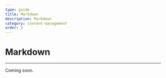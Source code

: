 ```yaml
---
type: guide
title: Markdown
description: Markdown
category: content-management
order: 2
---
```


# Markdown
---
Coming soon.
